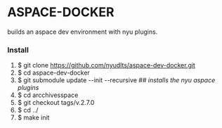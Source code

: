 # ASPACE-DOCKER
builds an aspace dev environment with nyu plugins.

### Install
1. $ git clone https://github.com/nyudlts/aspace-dev-docker.git
2. $ cd aspace-dev-docker
3. $ git submodule update --init --recursive    *##   installs the nyu aspace plugins*
4. $ cd arcchivesspace
5. $ git checkout tags/v.2.7.0
6. $ cd ../
7. $ make init
